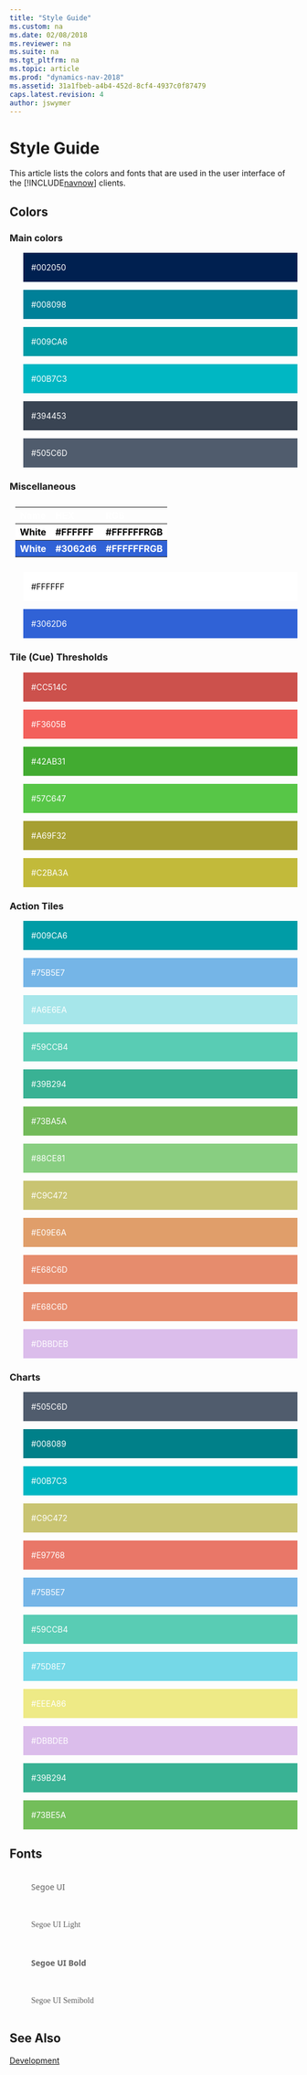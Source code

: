 ```yaml
---
title: "Style Guide"
ms.custom: na
ms.date: 02/08/2018
ms.reviewer: na
ms.suite: na
ms.tgt_pltfrm: na
ms.topic: article
ms.prod: "dynamics-nav-2018"
ms.assetid: 31a1fbeb-a4b4-452d-8cf4-4937c0f87479
caps.latest.revision: 4
author: jswymer
---
```

# Style Guide
This article lists the colors and fonts that are used in the user interface of the [!INCLUDE[navnow](includes/navnow_md.md)] clients.

## Colors

### Main colors
 
<blockquote STYLE="background-color: #002050;border-left:None;color: white"><br />#002050<br /><br /></blockquote>
<blockquote STYLE="background-color: #008098;border-left:None;color: white"><br />#008098<br /><br /></blockquote>
<blockquote STYLE="background-color: #009CA6;border-left:None;color: white"><br />#009CA6<br /><br /></blockquote>
<blockquote STYLE="background-color: #00B7C3;border-left:None;color: white"><br />#00B7C3<br /><br /></blockquote>
<blockquote STYLE="background-color: #394453;border-left:None;color: white"><br />#394453<br /><br /></blockquote>
<blockquote STYLE="background-color: #505C6D;border-left:None;color: white"><br />#505C6D<br /><br /></blockquote>

### Miscellaneous

<table style="width:100%;text-align:left;color:white;padding: 10px">
  <tr align="left">
    <th >Name</th>
    <th>HEX</th> 
    <th>RGB</th>
   </tr>
  <tr STYLE="background-color: #FFFFFF;border-left:None;color:black">
    <th>White</th>
    <th>#FFFFFF</th> 
    <th>#FFFFFFRGB</th>
   </tr>
  <tr STYLE="background-color: #3062d6;border-left:None;color: white">
    <th>White</th>
    <th>#3062d6</th> 
    <th>#FFFFFFRGB</th>
   </tr>
</table> 


<blockquote STYLE="background-color: #FFFFFF;border-left:None;color: black"><br />#FFFFFF<br /><br /></blockquote>
<blockquote STYLE="background-color: #3062d6;border-left:None;color: white"><br />#3062D6<br /><br /></blockquote>

### Tile (Cue) Thresholds
<blockquote STYLE="background-color: #CC514C;border-left:None;color: white"><br />#CC514C<br /><br /></blockquote>
<blockquote STYLE="background-color: #F3605B;border-left:None;color: white"><br />#F3605B<br /><br /></blockquote>
<blockquote STYLE="background-color: #42AB31;border-left:None;color: white"><br />#42AB31<br /><br /></blockquote>
<blockquote STYLE="background-color: #57C647;border-left:None;color: white"><br />#57C647<br /><br /></blockquote>
<blockquote STYLE="background-color: #A69F32;border-left:None;color: white"><br />#A69F32<br /><br /></blockquote>
<blockquote STYLE="background-color: #C2BA3A;border-left:None;color: white"><br />#C2BA3A<br /><br /></blockquote>

### Action Tiles
<blockquote STYLE="background-color: #009CA6;border-left:None;color: white"><br />#009CA6<br /><br /></blockquote>
<blockquote STYLE="background-color: #75B5E7;border-left:None;color: white"><br />#75B5E7<br /><br /></blockquote>
<blockquote STYLE="background-color: #A6E6EA;border-left:None;color: white"><br />#A6E6EA<br /><br /></blockquote>
<blockquote STYLE="background-color: #59CCB4;border-left:None;color: white"><br />#59CCB4<br /><br /></blockquote>
<blockquote STYLE="background-color: #39B294;border-left:None;color: white"><br />#39B294<br /><br /></blockquote>
<blockquote STYLE="background-color: #73BA5A;border-left:None;color: white"><br />#73BA5A<br /><br /></blockquote>
<blockquote STYLE="background-color: #88CE81;border-left:None;color: white"><br />#88CE81<br /><br /></blockquote>
<blockquote STYLE="background-color: #C9C472;border-left:None;color: white"><br />#C9C472<br /><br /></blockquote>
<blockquote STYLE="background-color: #E09E6A;border-left:None;color: white"><br />#E09E6A<br /><br /></blockquote>
<blockquote STYLE="background-color: #E68C6D;border-left:None;color: white"><br />#E68C6D<br /><br /></blockquote>
<blockquote STYLE="background-color: #E68C6D;border-left:None;color: white"><br />#E68C6D<br /><br /></blockquote>
<blockquote STYLE="background-color: #DBBDEB;border-left:None;color: white"><br />#DBBDEB<br /><br /></blockquote>

### Charts
<blockquote STYLE="background-color: #505C6D;border-left:None;color: white"><br />#505C6D<br /><br /></blockquote>
<blockquote STYLE="background-color: #008089;border-left:None;color: white"><br />#008089<br /><br /></blockquote>
<blockquote STYLE="background-color: #00B7C3;border-left:None;color: white"><br />#00B7C3<br /><br /></blockquote>
<blockquote STYLE="background-color: #C9C472;border-left:None;color: white"><br />#C9C472<br /><br /></blockquote>
<blockquote STYLE="background-color: #E97768;border-left:None;color: white"><br />#E97768<br /><br /></blockquote>
<blockquote STYLE="background-color: #75B5E7;border-left:None;color: white"><br />#75B5E7<br /><br /></blockquote>
<blockquote STYLE="background-color: #59CCB4;border-left:None;color: white"><br />#59CCB4<br /><br /></blockquote>
<blockquote STYLE="background-color: #75D8E7;border-left:None;color: white"><br />#75D8E7<br /><br /></blockquote>
<blockquote STYLE="background-color: #EEEA86;border-left:None;color: white"><br />#EEEA86<br /><br /></blockquote>
<blockquote STYLE="background-color: #DBBDEB;border-left:None;color: white"><br />#DBBDEB<br /><br /></blockquote>
<blockquote STYLE="background-color: #39B294;border-left:None;color: white"><br />#39B294<br /><br /></blockquote>
<blockquote STYLE="background-color: #73BE5A;border-left:None;color: white"><br />#73BE5A<br /><br /></blockquote>

## Fonts

<blockquote STYLE="font-family: Segoe UI;border-left:None"><br />Segoe UI<br /><br /></blockquote>
<blockquote STYLE="font-family: Segoe UI Light;border-left:None"><br />Segoe UI Light<br /><br /></blockquote>
<blockquote STYLE="font-family: Segoe UI;border-left:None"><br /><b>Segoe UI Bold</b><br /><br /></blockquote>
<blockquote STYLE="font-family: Segoe UI Semibold;border-left:None"><br />Segoe UI Semibold<br /><br /></blockquote>


## See Also  
 [Development](Development.md)